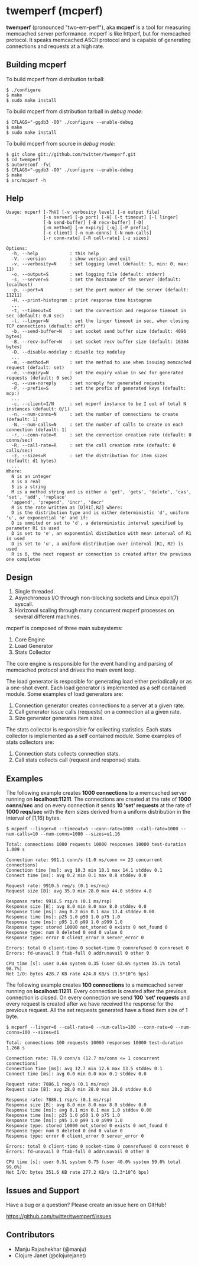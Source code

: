 # twemperf (mcperf)

**twemperf** (pronounced "two-em-perf"), aka **mcperf** is a tool for
measuring memcached server performance. mcperf is like httperf, but for
memcached protocol. It speaks memcached ASCII protocol and is capable of
generating connections and requests at a high rate.

## Building mcperf ##

To build mcperf from distribution tarball:

    $ ./configure
    $ make
    $ sudo make install

To build mcperf from distribution tarball in _debug mode_:

    $ CFLAGS="-ggdb3 -O0" ./configure --enable-debug
    $ make
    $ sudo make install

To build mcperf from source in _debug mode_:

    $ git clone git://github.com/twitter/twemperf.git
    $ cd twemperf
    $ autoreconf -fvi
    $ CFLAGS="-ggdb3 -O0" ./configure --enable-debug
    $ make
    $ src/mcperf -h

## Help ##

    Usage: mcperf [-?hV] [-v verbosity level] [-o output file]
                  [-s server] [-p port] [-H] [-t timeout] [-l linger]
                  [-b send-buffer] [-B recv-buffer] [-D]
                  [-m method] [-e expiry] [-q] [-P prefix]
                  [-c client] [-n num-conns] [-N num-calls]
                  [-r conn-rate] [-R call-rate] [-z sizes]

    Options:
      -h, --help            : this help
      -V, --version         : show version and exit
      -v, --verbosity=N     : set logging level (default: 5, min: 0, max: 11)
      -o, --output=S        : set logging file (default: stderr)
      -s, --server=S        : set the hostname of the server (default: localhost)
      -p, --port=N          : set the port number of the server (default: 11211)
      -H, --print-histogram : print response time histogram
      ...
      -t, --timeout=X       : set the connection and response timeout in sec (default: 0.0 sec)
      -l, --linger=N        : set the linger timeout in sec, when closing TCP connections (default: off)
      -b, --send-buffer=N   : set socket send buffer size (default: 4096 bytes)
      -B, --recv-buffer=N   : set socket recv buffer size (default: 16384 bytes)
      -D, --disable-nodelay : disable tcp nodelay
      ...
      -m, --method=M        : set the method to use when issuing memcached request (default: set)
      -e, --expiry=N        : set the expiry value in sec for generated requests (default: 0 sec)
      -q, --use-noreply     : set noreply for generated requests
      -P, --prefix=S        : set the prefix of generated keys (default: mcp:)
      ...
      -c, --client=I/N      : set mcperf instance to be I out of total N instances (default: 0/1)
      -n, --num-conns=N     : set the number of connections to create (default: 1)
      -N, --num-calls=N     : set the number of calls to create on each connection (default: 1)
      -r, --conn-rate=R     : set the connection creation rate (default: 0 conns/sec)
      -R, --call-rate=R     : set the call creation rate (default: 0 calls/sec)
      -z, --sizes=R         : set the distribution for item sizes (default: d1 bytes)
      ...
    Where:
      N is an integer
      X is a real
      S is a string
      M is a method string and is either a 'get', 'gets', 'delete', 'cas', 'set', 'add', 'replace'
      'append', 'prepend', 'incr', 'decr'
      R is the rate written as [D]R1[,R2] where:
      D is the distribution type and is either deterministic 'd', uniform 'u', or exponential 'e' and if:
      D is ommited or set to 'd', a deterministic interval specified by parameter R1 is used
      D is set to 'e', an exponential distibution with mean interval of R1 is used
      D is set to 'u', a uniform distribution over interval [R1, R2) is used
      R is 0, the next request or connection is created after the previous one completes

## Design ##

1. Single threaded.
2. Asynchronous I/O through non-blocking sockets and Linux epoll(7) syscall.
3. Horizonal scaling through many concurrent mcperf processes on several
   different machines.

mcperf is composed of three main subsystems:

1. Core Engine
2. Load Generator
3. Stats Collector

The core engine is responsible for the event handling and parsing of
memcached protocol and drives the main event loop.

The load generator is resposible for generating load either periodically
or as a one-shot event. Each load generator is implemented as a self
contained module. Some examples of load generators are:

1. Connection generator creates connections to a server at a given rate.
2. Call generator issue calls (requests) on a connection at a given rate.
3. Size generator generates item sizes.

The stats collector is responsible for collecting statistics. Each stats
collector is implemented as a self contained module. Some examples of
stats collectors are:

1. Connection stats collects connection stats.
2. Call stats collects call (request and response) stats.

## Examples ##

The following example creates **1000 connections** to a memcached server
running on **localhost:11211**. The connections are created at the rate of
**1000 conns/sec** and on every connection it sends **10 'set' requests** at
the rate of **1000 reqs/sec** with the item sizes derived from a uniform
distribution in the interval of [1,16) bytes.

    $ mcperf --linger=0 --timeout=5 --conn-rate=1000 --call-rate=1000 --num-calls=10 --num-conns=1000 --sizes=u1,16

    Total: connections 1000 requests 10000 responses 10000 test-duration 1.009 s

    Connection rate: 991.1 conn/s (1.0 ms/conn <= 23 concurrent connections)
    Connection time [ms]: avg 10.3 min 10.1 max 14.1 stddev 0.1
    Connect time [ms]: avg 0.2 min 0.1 max 0.8 stddev 0.0

    Request rate: 9910.5 req/s (0.1 ms/req)
    Request size [B]: avg 35.9 min 28.0 max 44.0 stddev 4.8

    Response rate: 9910.5 rsp/s (0.1 ms/rsp)
    Response size [B]: avg 8.0 min 8.0 max 8.0 stddev 0.0
    Response time [ms]: avg 0.2 min 0.1 max 13.4 stddev 0.00
    Response time [ms]: p25 1.0 p50 1.0 p75 1.0
    Response time [ms]: p95 1.0 p99 1.0 p999 1.0
    Response type: stored 10000 not_stored 0 exists 0 not_found 0
    Response type: num 0 deleted 0 end 0 value 0
    Response type: error 0 client_error 0 server_error 0

    Errors: total 0 client-timo 0 socket-timo 0 connrefused 0 connreset 0
    Errors: fd-unavail 0 ftab-full 0 addrunavail 0 other 0

    CPU time [s]: user 0.64 system 0.35 (user 63.6% system 35.1% total 98.7%)
    Net I/O: bytes 428.7 KB rate 424.8 KB/s (3.5*10^6 bps)

The following example creates **100 connections** to a memcached server
running on **localhost:11211**. Every connection is created after the previous
connection is closed. On every connection we send **100 'set' requests** and
every request is created after we have received the response for the previous
request. All the set requests generated have a fixed item size of 1 byte.

    $ mcperf --linger=0 --call-rate=0 --num-calls=100 --conn-rate=0 --num-conns=100 --sizes=d1

    Total: connections 100 requests 10000 responses 10000 test-duration 1.268 s

    Connection rate: 78.9 conn/s (12.7 ms/conn <= 1 concurrent connections)
    Connection time [ms]: avg 12.7 min 12.6 max 13.5 stddev 0.1
    Connect time [ms]: avg 0.0 min 0.0 max 0.1 stddev 0.0

    Request rate: 7886.1 req/s (0.1 ms/req)
    Request size [B]: avg 28.0 min 28.0 max 28.0 stddev 0.0

    Response rate: 7886.1 rsp/s (0.1 ms/rsp)
    Response size [B]: avg 8.0 min 8.0 max 8.0 stddev 0.0
    Response time [ms]: avg 0.1 min 0.1 max 1.0 stddev 0.00
    Response time [ms]: p25 1.0 p50 1.0 p75 1.0
    Response time [ms]: p95 1.0 p99 1.0 p999 1.0
    Response type: stored 10000 not_stored 0 exists 0 not_found 0
    Response type: num 0 deleted 0 end 0 value 0
    Response type: error 0 client_error 0 server_error 0

    Errors: total 0 client-timo 0 socket-timo 0 connrefused 0 connreset 0
    Errors: fd-unavail 0 ftab-full 0 addrunavail 0 other 0

    CPU time [s]: user 0.51 system 0.75 (user 40.0% system 59.0% total 99.0%)
    Net I/O: bytes 351.6 KB rate 277.2 KB/s (2.3*10^6 bps)

## Issues and Support ##

Have a bug or a question? Please create an issue here on GitHub!

https://github.com/twitter/twemperf/issues

## Contributors ##

* Manju Rajashekhar (@manju)
* Clojure Janet (@clojurejanet)
